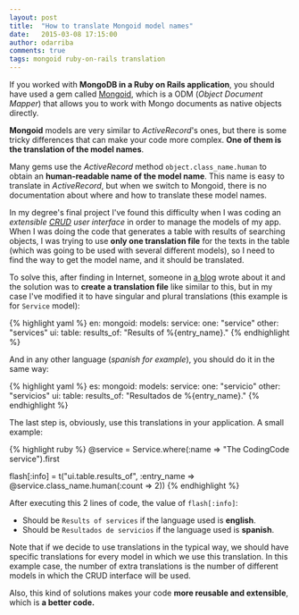 ```yaml
---
layout: post
title:  "How to translate Mongoid model names"
date:   2015-03-08 17:15:00
author: odarriba
comments: true
tags: mongoid ruby-on-rails translation
---
```


If you worked with **MongoDB in a Ruby on Rails application**, you should have used a gem called [Mongoid][mongoid], which is a ODM (*Object Document Mapper*) that allows you to work with Mongo documents as native objects directly.

**Mongoid** models are very similar to *ActiveRecord*'s ones, but there is some tricky differences that can make your code more complex. **One of them is the translation of the model names**. 

Many gems use the *ActiveRecord* method `object.class_name.human` to obtain an **human-readable name of the model name**. This name is easy to translate in *ActiveRecord*, but when we switch to Mongoid, there is no documentation about where and how to translate these model names.
<!--more-->

In my degree's final project I've found this difficulty when I was coding an *extensible [CRUD][crud] user interface* in order to manage the models of my app. When I was doing the code that generates a table with results of searching objects, I was trying to use **only one translation file** for the texts in the table (which was going to be used with several different models), so I need to find the way to get the model name, and it should be translated.

To solve this, after finding in Internet, someone in [a blog][blog-solution] wrote about it and the solution was to **create a translation file** like similar to this, but in my case I've modified it to have singular and plural translations (this example is for `Service` model):

{% highlight yaml %}
en:
  mongoid:
    models:
      service:
        one: "service"
        other: "services"
  ui:
    table:
      results_of: "Results of %{entry_name}."
{% endhighlight %}

And in any other language (*spanish for example*), you should do it in the same way:

{% highlight yaml %}
es:
  mongoid:
    models:
      service:
        one: "servicio"
        other: "servicios"
  ui:
    table:
      results_of: "Resultados de %{entry_name}."
{% endhighlight %}

The last step is, obviously, use this translations in your application. A small example:

{% highlight ruby %}
@service = Service.where(:name => "The CodingCode service").first

flash[:info] = t("ui.table.results_of", :entry_name => @service.class_name.human(:count => 2))
{% endhighlight %}

After executing this 2 lines of code, the value of `flash[:info]`:

* Should be `Results of services` if the language used is **english**. 
* Should be `Resultados de servicios` if the language used is **spanish**.

Note that if we decide to use translations in the typical way, we should have specific translations for every model in which we use this translation. In this example case, the number of extra translations is the number of different models in which the CRUD interface will be used. 

Also, this kind of solutions makes your code **more reusable and extensible**, which is **a better code.**

[mongoid]: http://mongoid.org/
[crud]: http://en.wikipedia.org/wiki/Create,_read,_update_and_delete
[blog-solution]: http://www.frick-web.at/blog/rails-and-mongoid-i18n-model-attributes